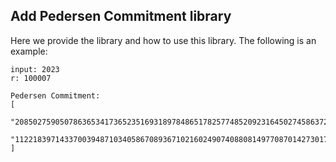 ## Add Pedersen Commitment library

Here we provide the library and how to use this library. The following is an example:
```
input: 2023
r: 100007

Pedersen Commitment:
[
  "20850275905078636534173652351693189784865178257748520923164502745863728411148",
  "11221839714337003948710340586708936710216024907408808149770870142730170826822"
]
```